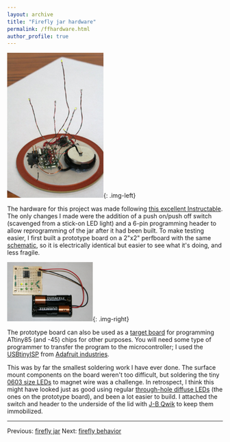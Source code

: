 ```yaml
---
layout: archive
title: "Firefly jar hardware"
permalink: /ffhardware.html
author_profile: true
---
```


<img src="images/fireflydone.jpg" width="225" alt="finished jar electronics">{: .img-left}

The hardware for this project was made following <a
href="http://www.instructables.com/id/Jar-of-Fireflies/">this
excellent Instructable</a>.  The only changes I made were the addition
of a push on/push off switch (scavenged from a stick-on LED light) and
  a 6-pin programming header to allow reprogramming of the jar after it had been built.  To make testing
easier, I first built a prototype board on a 2"x2" perfboard with the
same [schematic](images/schematic.png), so it is electrically identical but easier to see what
it's doing, and less fragile.

<img src="images/protoboard.jpg" width="200" alt="Prototype board">{: .img-right}

The prototype board can also be used as a <a
href="http://www.evilmadscientist.com/article.php/avrtargetboards">target
board</a> for programming ATtiny85 (and -45) chips for other purposes.
You will need some type of programmer to transfer the program to the
microcontroller; I used the [USBtinyISP](https://learn.adafruit.com/usbtinyisp)
from <a href="http://www.adafruit.com/">Adafruit industries</a>.

This was by far the smallest soldering work I have ever done.  The
surface mount components on the board weren't too difficult, but
soldering the tiny <a href="http://search.digikey.com/scripts/DkSearch/dksus.dll?Detail&name=160-1446-1-ND">0603
size LEDs</a> to magnet wire was a challenge.  In retrospect, I
think this might have looked just as good using regular <a
href="http://search.digikey.com/scripts/DkSearch/dksus.dll?keywords=754-1242-ND">through-hole
diffuse LEDs</a> (the ones on the prototype board), and been a lot
easier to build.  I attached the switch and header to the underside
of the lid with <a
href="http://www.jbweld.net/products/jbkwik.php">J-B Qwik</a> to
keep them immobilized.

---

Previous: [firefly jar](firefly.html)
Next: [firefly behavior](ffbehavior.html)
